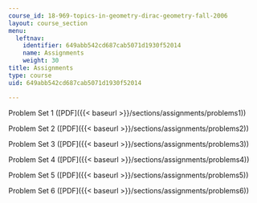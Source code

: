 ```yaml
---
course_id: 18-969-topics-in-geometry-dirac-geometry-fall-2006
layout: course_section
menu:
  leftnav:
    identifier: 649abb542cd687cab5071d1930f52014
    name: Assignments
    weight: 30
title: Assignments
type: course
uid: 649abb542cd687cab5071d1930f52014

---
```


Problem Set 1 ([PDF]({{< baseurl >}}/sections/assignments/problems1))

Problem Set 2 ([PDF]({{< baseurl >}}/sections/assignments/problems2))

Problem Set 3 ([PDF]({{< baseurl >}}/sections/assignments/problems3))

Problem Set 4 ([PDF]({{< baseurl >}}/sections/assignments/problems4))

Problem Set 5 ([PDF]({{< baseurl >}}/sections/assignments/problems5))

Problem Set 6 ([PDF]({{< baseurl >}}/sections/assignments/problems6))
